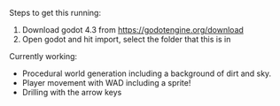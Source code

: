 Steps to get this running:

  1. Download godot 4.3 from https://godotengine.org/download
  2. Open godot and hit import, select the folder that this is in
  
Currently working:
* Procedural world generation including a background of dirt and sky.
* Player movement with WAD including a sprite!
* Drilling with the arrow keys
